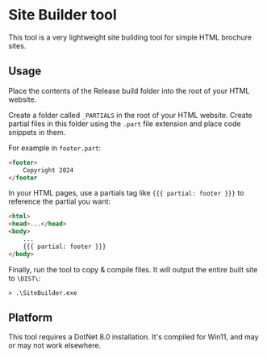 Site Builder tool
=================

This tool is a very lightweight site building tool for simple HTML brochure sites.

Usage
-----
Place the contents of the Release build folder into the root of your HTML website.

Create a folder called `_PARTIALS` in the root of your HTML website.
Create partial files in this folder using the `.part` file extension and place code snippets in them.

For example in `footer.part`:

```html
<footer>
    Copyright 2024
</footer
```

In your HTML pages, use a partials tag like `{{{ partial: footer }}}` to reference the partial you want:

```html
<html>
<head>...</head>
<body>
    ...
    {{{ partial: footer }}}
</body>
```

Finally, run the tool to copy & compile files. It will output the entire built site to `\DIST\`:

`> .\SiteBuilder.exe`

Platform
--------

This tool requires a DotNet 8.0 installation. It's compiled for Win11, and may or may not work elsewhere.